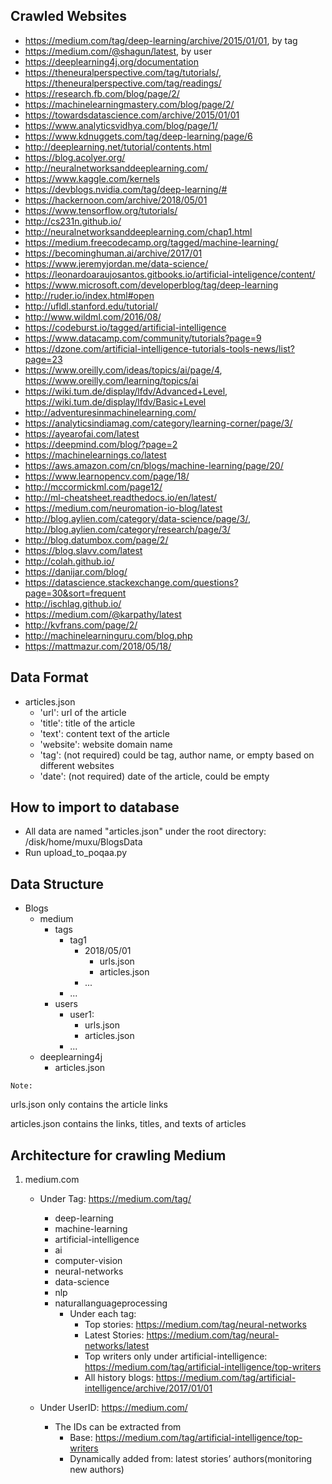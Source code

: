 ## Crawled Websites
- https://medium.com/tag/deep-learning/archive/2015/01/01, by tag
- https://medium.com/@shagun/latest, by user
- https://deeplearning4j.org/documentation
- https://theneuralperspective.com/tag/tutorials/, https://theneuralperspective.com/tag/readings/
- https://research.fb.com/blog/page/2/ 
- https://machinelearningmastery.com/blog/page/2/
- https://towardsdatascience.com/archive/2015/01/01 
- https://www.analyticsvidhya.com/blog/page/1/
- https://www.kdnuggets.com/tag/deep-learning/page/6
- http://deeplearning.net/tutorial/contents.html
- https://blog.acolyer.org/
- http://neuralnetworksanddeeplearning.com/
- https://www.kaggle.com/kernels
- https://devblogs.nvidia.com/tag/deep-learning/#
- https://hackernoon.com/archive/2018/05/01
- https://www.tensorflow.org/tutorials/
- http://cs231n.github.io/
- http://neuralnetworksanddeeplearning.com/chap1.html
- https://medium.freecodecamp.org/tagged/machine-learning/
- https://becominghuman.ai/archive/2017/01
- https://www.jeremyjordan.me/data-science/
- https://leonardoaraujosantos.gitbooks.io/artificial-inteligence/content/
- https://www.microsoft.com/developerblog/tag/deep-learning
- http://ruder.io/index.html#open
- http://ufldl.stanford.edu/tutorial/
- http://www.wildml.com/2016/08/
- https://codeburst.io/tagged/artificial-intelligence
- https://www.datacamp.com/community/tutorials?page=9
- https://dzone.com/artificial-intelligence-tutorials-tools-news/list?page=23
- https://www.oreilly.com/ideas/topics/ai/page/4, https://www.oreilly.com/learning/topics/ai
- https://wiki.tum.de/display/lfdv/Advanced+Level, https://wiki.tum.de/display/lfdv/Basic+Level
- http://adventuresinmachinelearning.com/
- https://analyticsindiamag.com/category/learning-corner/page/3/
- https://ayearofai.com/latest
- https://deepmind.com/blog/?page=2
- https://machinelearnings.co/latest
- https://aws.amazon.com/cn/blogs/machine-learning/page/20/
- https://www.learnopencv.com/page/18/
- http://mccormickml.com/page12/
- http://ml-cheatsheet.readthedocs.io/en/latest/
- https://medium.com/neuromation-io-blog/latest
- http://blog.aylien.com/category/data-science/page/3/, http://blog.aylien.com/category/research/page/3/
- http://blog.datumbox.com/page/2/
- https://blog.slavv.com/latest
- http://colah.github.io/
- https://danijar.com/blog/
- https://datascience.stackexchange.com/questions?page=30&sort=frequent
- http://ischlag.github.io/
- https://medium.com/@karpathy/latest
- http://kvfrans.com/page/2/
- http://machinelearninguru.com/blog.php
- https://mattmazur.com/2018/05/18/

## Data Format
* articles.json
  - 'url': url of the article
  - 'title': title of the article
  - 'text': content text of the article
  - 'website': website domain name
  - 'tag': (not required) could be tag, author name, or empty based on different websites
  - 'date': (not required) date of the article, could be empty
  
  
## How to import to database
* All data are named "articles.json" under the root directory: /disk/home/muxu/BlogsData
* Run upload_to_poqaa.py


## Data Structure

- Blogs
  - medium
    - tags
      - tag1
        - 2018/05/01
          - urls.json
          - articles.json
        - ...
      - ...
    - users 
      - user1:
        - urls.json
        - articles.json
      - ...
  - deeplearning4j
    - articles.json


`Note:`  

urls.json only contains the article links

articles.json contains the links, titles, and texts of articles


## Architecture for crawling Medium

1. medium.com
   - Under Tag: https://medium.com/tag/
     - deep-learning
     - machine-learning
     - artificial-intelligence
     - ai
     - computer-vision
     - neural-networks
     - data-science
     - nlp
     - naturallanguageprocessing
       - Under each tag:
         - Top stories: https://medium.com/tag/neural-networks
         - Latest Stories: https://medium.com/tag/neural-networks/latest
         - Top writers only under artificial-intelligence: https://medium.com/tag/artificial-intelligence/top-writers
         - All history blogs: https://medium.com/tag/artificial-intelligence/archive/2017/01/01
     
   - Under UserID: https://medium.com/
     - The IDs can be extracted from
       - Base: https://medium.com/tag/artificial-intelligence/top-writers
       - Dynamically added from: latest stories’ authors(monitoring new authors)
